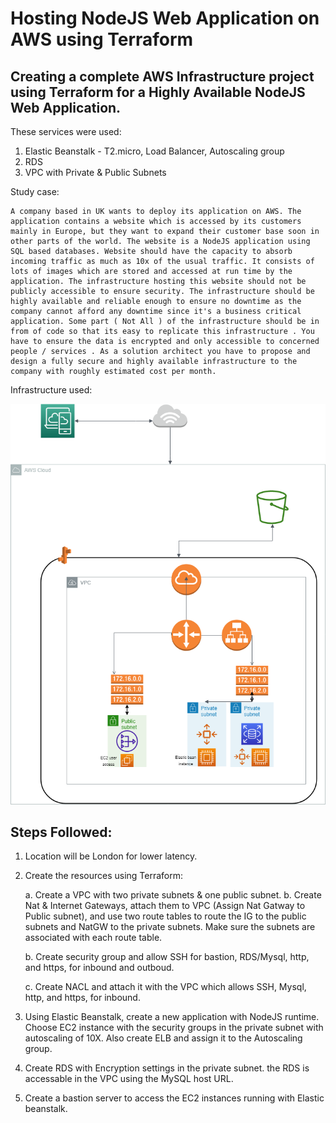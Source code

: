 # Hosting NodeJS Web Application on AWS using Terraform
## Creating a complete AWS Infrastructure project using Terraform for a Highly Available NodeJS Web Application.
These services were used:
1. Elastic Beanstalk - T2.micro, Load Balancer, Autoscaling group
2. RDS
3. VPC with Private & Public Subnets

Study case:
```
A company based in UK wants to deploy its application on AWS. The application contains a website which is accessed by its customers mainly in Europe, but they want to expand their customer base soon in other parts of the world. The website is a NodeJS application using SQL based databases. Website should have the capacity to absorb incoming traffic as much as 10x of the usual traffic. It consists of lots of images which are stored and accessed at run time by the application. The infrastructure hosting this website should not be publicly accessible to ensure security. The infrastructure should be highly available and reliable enough to ensure no downtime as the company cannot afford any downtime since it's a business critical application. Some part ( Not All ) of the infrastructure should be in from of code so that its easy to replicate this infrastructure . You have to ensure the data is encrypted and only accessible to concerned people / services . As a solution architect you have to propose and design a fully secure and highly available infrastructure to the company with roughly estimated cost per month.

```

Infrastructure used:

![Architectures](/ProjectArchitecture.png)

## Steps Followed:

1. Location will be London for lower latency.

2. Create the resources using Terraform:

    a. Create a VPC with two private subnets & one public subnet.
    b. Create Nat & Internet Gateways, attach them to VPC (Assign Nat Gatway to Public subnet), and use two route tables to route the IG to the public subnets and NatGW to the private subnets. Make sure the subnets are associated with each route table.

    b. Create security group and allow SSH for bastion, RDS/Mysql, http, and https, for inbound and outboud.
    
    c. Create NACL and attach it with the VPC which allows SSH, Mysql, http, and https, for inbound.

3. Using Elastic Beanstalk, create a new application with NodeJS runtime. Choose EC2 instance with the security groups in the private subnet with autoscaling of 10X. Also create ELB and assign it to the Autoscaling group.
4. Create RDS with Encryption settings in the private subnet. the RDS is accessable in the VPC using the MySQL host URL.
5. Create a bastion server to access the EC2 instances running with Elastic beanstalk.